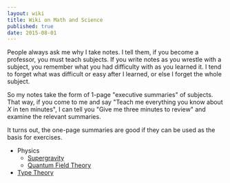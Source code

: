 ```yaml
---
layout: wiki
title: Wiki on Math and Science
published: true
date: 2015-08-01
---
```


People always ask me why I take notes. I tell them, if you become a
professor, you must teach subjects. If you write notes as you wrestle
with a subject, you remember what you had difficulty with as you learned
it. I tend to forget what was difficult or easy after I learned, or else
I forget the whole subject.

So my notes take the form of 1-page "executive summaries" of
subjects. That way, if you come to me and say "Teach me everything you
know about *X* in ten minutes", I can tell you "Give me three minutes to
review" and examine the relevant summaries.

It turns out, the one-page summaries are good if they can be used as the
basis for exercises.

- Physics
  - [Supergravity](./sugra/)
  - [Quantum Field Theory](./qft/)
- [Type Theory](./type-theory/)